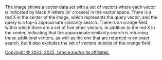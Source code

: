 The image shows a vector data set with a set of vectors where each vector is
            indicated by black X letters (or crosses) in the vector space.
            There is a red X in the center of the image, which represents
            the query vector, and the query is a top-5 approximate
            similarity search. There is an orange field within which there
            are a set of five other vectors, in addition to the red X in the
            center, indicating that the approximate similarity search is
            returning these additional vectors, as well as the one that are
            returned in an exact search, but it also excludes the set of
            vectors outside of the orange field.

[Copyright © 2023, 2025, Oracle and/or its affiliates.](../../../dcommon/html/cpyr.htm)

